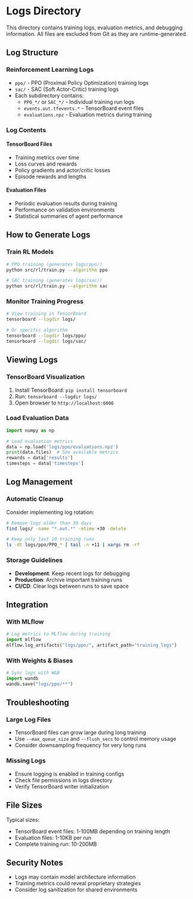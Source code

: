 # Logs Directory

This directory contains training logs, evaluation metrics, and debugging information. All files are excluded from Git as they are runtime-generated.

## Log Structure

### Reinforcement Learning Logs
- `ppo/` - PPO (Proximal Policy Optimization) training logs
- `sac/` - SAC (Soft Actor-Critic) training logs
- Each subdirectory contains:
  - `PPO_*/` or `SAC_*/` - Individual training run logs
  - `events.out.tfevents.*` - TensorBoard event files
  - `evaluations.npz` - Evaluation metrics during training

### Log Contents

#### TensorBoard Files
- Training metrics over time
- Loss curves and rewards
- Policy gradients and actor/critic losses
- Episode rewards and lengths

#### Evaluation Files
- Periodic evaluation results during training
- Performance on validation environments
- Statistical summaries of agent performance

## How to Generate Logs

### Train RL Models
```bash
# PPO training (generates logs/ppo/)
python src/rl/train.py --algorithm ppo

# SAC training (generates logs/sac/)  
python src/rl/train.py --algorithm sac
```

### Monitor Training Progress
```bash
# View training in TensorBoard
tensorboard --logdir logs/

# Or specific algorithm
tensorboard --logdir logs/ppo/
tensorboard --logdir logs/sac/
```

## Viewing Logs

### TensorBoard Visualization
1. Install TensorBoard: `pip install tensorboard`
2. Run: `tensorboard --logdir logs/`
3. Open browser to `http://localhost:6006`

### Load Evaluation Data
```python
import numpy as np

# Load evaluation metrics
data = np.load('logs/ppo/evaluations.npz')
print(data.files)  # See available metrics
rewards = data['results']
timesteps = data['timesteps']
```

## Log Management

### Automatic Cleanup
Consider implementing log rotation:
```bash
# Remove logs older than 30 days
find logs/ -name "*.out.*" -mtime +30 -delete

# Keep only last 10 training runs
ls -dt logs/ppo/PPO_* | tail -n +11 | xargs rm -rf
```

### Storage Guidelines
- **Development**: Keep recent logs for debugging
- **Production**: Archive important training runs
- **CI/CD**: Clear logs between runs to save space

## Integration

### With MLflow
```python
# Log metrics to MLflow during training
import mlflow
mlflow.log_artifacts("logs/ppo/", artifact_path="training_logs")
```

### With Weights & Biases
```python
# Sync logs with W&B
import wandb
wandb.save("logs/ppo/**")
```

## Troubleshooting

### Large Log Files
- TensorBoard files can grow large during long training
- Use `--max_queue_size` and `--flush_secs` to control memory usage
- Consider downsampling frequency for very long runs

### Missing Logs
- Ensure logging is enabled in training configs
- Check file permissions in logs directory
- Verify TensorBoard writer initialization

## File Sizes

Typical sizes:
- TensorBoard event files: 1-100MB depending on training length
- Evaluation files: 1-10KB per run
- Complete training run: 10-200MB

## Security Notes

- Logs may contain model architecture information
- Training metrics could reveal proprietary strategies
- Consider log sanitization for shared environments
